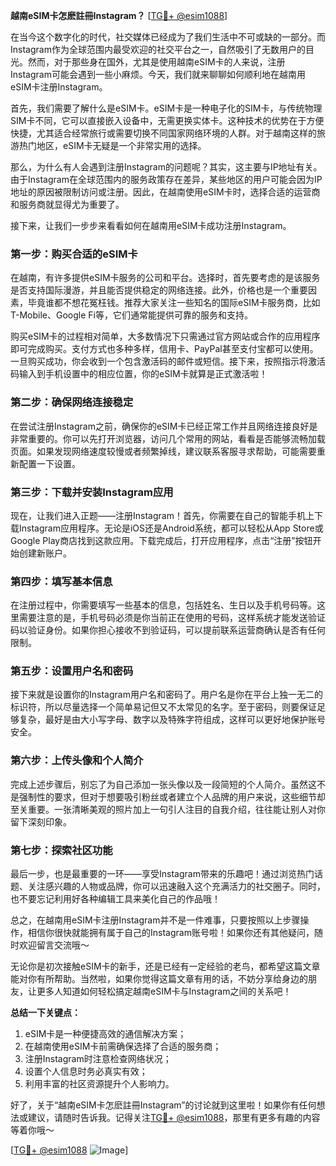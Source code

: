**越南eSIM卡怎麽註冊Instagram？** [[TG💪+ @esim1088](https://t.me/s/esim1088)]

在当今这个数字化的时代，社交媒体已经成为了我们生活中不可或缺的一部分。而Instagram作为全球范围内最受欢迎的社交平台之一，自然吸引了无数用户的目光。然而，对于那些身在国外，尤其是使用越南eSIM卡的人来说，注册Instagram可能会遇到一些小麻烦。今天，我们就来聊聊如何顺利地在越南用eSIM卡注册Instagram。

首先，我们需要了解什么是eSIM卡。eSIM卡是一种电子化的SIM卡，与传统物理SIM卡不同，它可以直接嵌入设备中，无需更换实体卡。这种技术的优势在于方便快捷，尤其适合经常旅行或需要切换不同国家网络环境的人群。对于越南这样的旅游热门地区，eSIM卡无疑是一个非常实用的选择。

那么，为什么有人会遇到注册Instagram的问题呢？其实，这主要与IP地址有关。由于Instagram在全球范围内的服务政策存在差异，某些地区的用户可能会因为IP地址的原因被限制访问或注册。因此，在越南使用eSIM卡时，选择合适的运营商和服务商就显得尤为重要了。

接下来，让我们一步步来看看如何在越南用eSIM卡成功注册Instagram。

### 第一步：购买合适的eSIM卡

在越南，有许多提供eSIM卡服务的公司和平台。选择时，首先要考虑的是该服务是否支持国际漫游，并且能否提供稳定的网络连接。此外，价格也是一个重要因素，毕竟谁都不想花冤枉钱。推荐大家关注一些知名的国际eSIM卡服务商，比如T-Mobile、Google Fi等，它们通常能提供可靠的服务和支持。

购买eSIM卡的过程相对简单，大多数情况下只需通过官方网站或合作的应用程序即可完成购买。支付方式也多种多样，信用卡、PayPal甚至支付宝都可以使用。一旦购买成功，你会收到一个包含激活码的邮件或短信。接下来，按照指示将激活码输入到手机设置中的相应位置，你的eSIM卡就算是正式激活啦！

### 第二步：确保网络连接稳定

在尝试注册Instagram之前，确保你的eSIM卡已经正常工作并且网络连接良好是非常重要的。你可以先打开浏览器，访问几个常用的网站，看看是否能够流畅加载页面。如果发现网络速度较慢或者频繁掉线，建议联系客服寻求帮助，可能需要重新配置一下设置。

### 第三步：下载并安装Instagram应用

现在，让我们进入正题——注册Instagram！首先，你需要在自己的智能手机上下载Instagram应用程序。无论是iOS还是Android系统，都可以轻松从App Store或Google Play商店找到这款应用。下载完成后，打开应用程序，点击“注册”按钮开始创建新账户。

### 第四步：填写基本信息

在注册过程中，你需要填写一些基本的信息，包括姓名、生日以及手机号码等。这里需要注意的是，手机号码必须是你当前正在使用的号码，这样系统才能发送验证码以验证身份。如果你担心接收不到验证码，可以提前联系运营商确认是否有任何限制。

### 第五步：设置用户名和密码

接下来就是设置你的Instagram用户名和密码了。用户名是你在平台上独一无二的标识符，所以尽量选择一个简单易记但又不太常见的名字。至于密码，则要保证足够复杂，最好是由大小写字母、数字以及特殊字符组成，这样可以更好地保护账号安全。

### 第六步：上传头像和个人简介

完成上述步骤后，别忘了为自己添加一张头像以及一段简短的个人简介。虽然这不是强制性的要求，但对于想要吸引粉丝或者建立个人品牌的用户来说，这些细节却至关重要。一张清晰美观的照片加上一句引人注目的自我介绍，往往能让别人对你留下深刻印象。

### 第七步：探索社区功能

最后一步，也是最重要的一环——享受Instagram带来的乐趣吧！通过浏览热门话题、关注感兴趣的人物或品牌，你可以迅速融入这个充满活力的社交圈子。同时，也不要忘记利用好各种编辑工具来美化自己的作品哦！

总之，在越南用eSIM卡注册Instagram并不是一件难事，只要按照以上步骤操作，相信你很快就能拥有属于自己的Instagram账号啦！如果你还有其他疑问，随时欢迎留言交流哦～

无论你是初次接触eSIM卡的新手，还是已经有一定经验的老鸟，都希望这篇文章能对你有所帮助。当然啦，如果你觉得这篇文章有用的话，不妨分享给身边的朋友，让更多人知道如何轻松搞定越南eSIM卡与Instagram之间的关系吧！

**总结一下关键点：**

1. eSIM卡是一种便捷高效的通信解决方案；
2. 在越南使用eSIM卡前需确保选择了合适的服务商；
3. 注册Instagram时注意检查网络状况；
4. 设置个人信息时务必真实有效；
5. 利用丰富的社区资源提升个人影响力。

好了，关于“越南eSIM卡怎麽註冊Instagram”的讨论就到这里啦！如果你有任何想法或建议，请随时告诉我。记得关注[TG💪+ @esim1088](https://t.me/s/esim1088)，那里有更多有趣的内容等着你哦～

[[TG💪+ @esim1088](https://t.me/s/esim1088) ![Image](https://i.postimg.cc/4NQfJmqS/Snipaste-2025-05-13-00-14-12.png)]